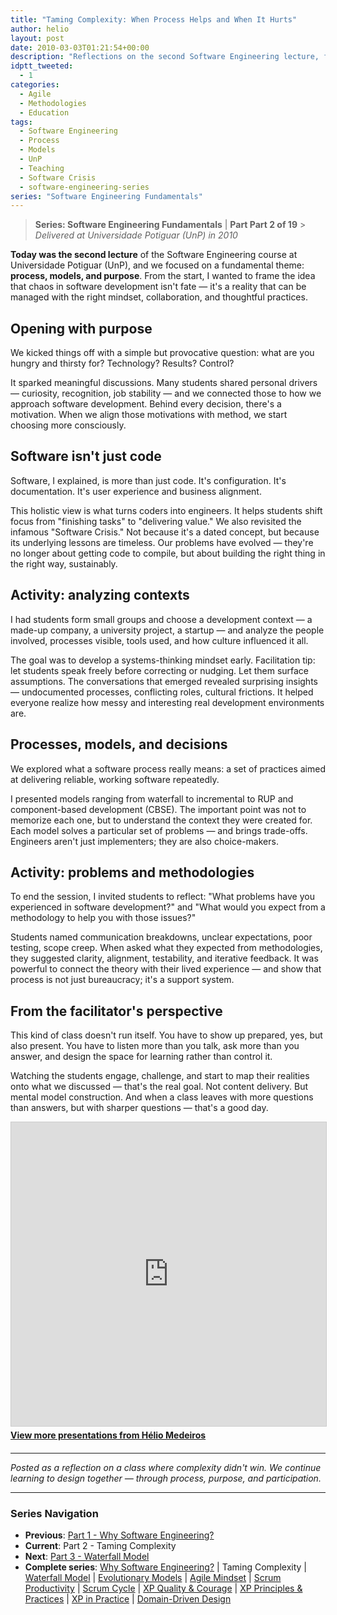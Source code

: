 ```yaml
---
title: "Taming Complexity: When Process Helps and When It Hurts"
author: helio
layout: post
date: 2010-03-03T01:21:54+00:00
description: "Reflections on the second Software Engineering lecture, focusing on process, models, and purpose in software development."
idptt_tweeted:
  - 1
categories:
  - Agile
  - Methodologies
  - Education
tags:
  - Software Engineering
  - Process
  - Models
  - UnP
  - Teaching
  - Software Crisis
  - software-engineering-series
series: "Software Engineering Fundamentals"
---
```


> **Series: Software Engineering Fundamentals** | **Part Part 2 of 19** > _Delivered at Universidade Potiguar (UnP) in 2010_

**Today was the second lecture** of the Software Engineering course at Universidade Potiguar (UnP), and we focused on a fundamental theme: **process, models, and purpose**. From the start, I wanted to frame the idea that chaos in software development isn't fate — it's a reality that can be managed with the right mindset, collaboration, and thoughtful practices.

## Opening with purpose

We kicked things off with a simple but provocative question: what are you hungry and thirsty for? Technology? Results? Control?

It sparked meaningful discussions. Many students shared personal drivers — curiosity, recognition, job stability — and we connected those to how we approach software development. Behind every decision, there's a motivation. When we align those motivations with method, we start choosing more consciously.

## Software isn't just code

Software, I explained, is more than just code. It's configuration. It's documentation. It's user experience and business alignment.

This holistic view is what turns coders into engineers. It helps students shift focus from "finishing tasks" to "delivering value." We also revisited the infamous "Software Crisis." Not because it's a dated concept, but because its underlying lessons are timeless. Our problems have evolved — they're no longer about getting code to compile, but about building the right thing in the right way, sustainably.

## Activity: analyzing contexts

I had students form small groups and choose a development context — a made-up company, a university project, a startup — and analyze the people involved, processes visible, tools used, and how culture influenced it all.

The goal was to develop a systems-thinking mindset early. Facilitation tip: let students speak freely before correcting or nudging. Let them surface assumptions. The conversations that emerged revealed surprising insights — undocumented processes, conflicting roles, cultural frictions. It helped everyone realize how messy and interesting real development environments are.

## Processes, models, and decisions

We explored what a software process really means: a set of practices aimed at delivering reliable, working software repeatedly.

I presented models ranging from waterfall to incremental to RUP and component-based development (CBSE). The important point was not to memorize each one, but to understand the context they were created for. Each model solves a particular set of problems — and brings trade-offs. Engineers aren't just implementers; they are also choice-makers.

## Activity: problems and methodologies

To end the session, I invited students to reflect: "What problems have you experienced in software development?" and "What would you expect from a methodology to help you with those issues?"

Students named communication breakdowns, unclear expectations, poor testing, scope creep. When asked what they expected from methodologies, they suggested clarity, alignment, testability, and iterative feedback. It was powerful to connect the theory with their lived experience — and show that process is not just bureaucracy; it's a support system.

## From the facilitator's perspective

This kind of class doesn't run itself. You have to show up prepared, yes, but also present. You have to listen more than you talk, ask more than you answer, and design the space for learning rather than control it.

Watching the students engage, challenge, and start to map their realities onto what we discussed — that's the real goal. Not content delivery. But mental model construction. And when a class leaves with more questions than answers, but with sharper questions — that's a good day.

<div style="margin-bottom: 20px;">
<iframe src="https://www.slideshare.net/slideshow/embed_code/key/vHu2501nQBWAsv" width="597" height="486" frameborder="0" marginwidth="0" marginheight="0" scrolling="no" style="border:1px solid #CCC; border-width:1px; margin-bottom:5px; max-width: 100%;" allowfullscreen></iframe>
<div style="margin-bottom:5px">
    <strong><a href="//www.slideshare.net/heliomedeiros" target="_blank">View more presentations from Hélio Medeiros</a></strong>
</div>
</div>

---

_Posted as a reflection on a class where complexity didn't win. We continue learning to design together — through process, purpose, and participation._

---

### **Series Navigation**

- **Previous**: [Part 1 - Why Software Engineering?](../2010-02-24-software-engineering-purpose/)
- **Current**: Part 2 - Taming Complexity
- **Next**: [Part 3 - Waterfall Model](../2010-03-10-waterfall-model/)
- **Complete series**: [Why Software Engineering?](../2010-02-24-software-engineering-purpose/) | Taming Complexity | [Waterfall Model](../2010-03-10-waterfall-model/) | [Evolutionary Models](../2010-03-18-evolutionary-models/) | [Agile Mindset](../2010-03-26-agile-mindset/) | [Scrum Productivity](../2010-04-03-scrum-productivity/) | [Scrum Cycle](../2010-04-11-scrum-cycle/) | [XP Quality & Courage](../2010-04-19-xp-quality-courage/) | [XP Principles & Practices](../2010-05-01-xp-principles-practices/) | [XP in Practice](../2010-05-08-applying-xp-strategies/) | [Domain-Driven Design](../2010-05-15-domain-driven-design/)
